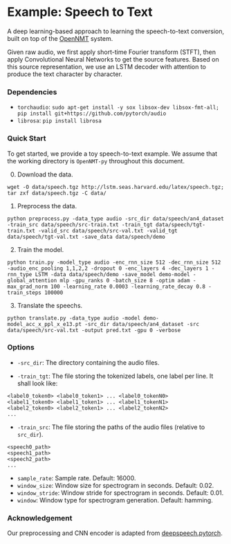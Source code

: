 # Example: Speech to Text

A deep learning-based approach to learning the speech-to-text conversion, built on top of the <a href="http://opennmt.net/">OpenNMT</a> system.

Given raw audio, we first apply short-time Fourier transform (STFT), then apply Convolutional Neural Networks to get the source features. Based on this source representation, we use an LSTM decoder with attention to produce the text character by character.

### Dependencies

* `torchaudio`: `sudo apt-get install -y sox libsox-dev libsox-fmt-all; pip install git+https://github.com/pytorch/audio`
* `librosa`: `pip install librosa`

### Quick Start

To get started, we provide a toy speech-to-text example. We assume that the working directory is `OpenNMT-py` throughout this document.

0) Download the data.

```
wget -O data/speech.tgz http://lstm.seas.harvard.edu/latex/speech.tgz; tar zxf data/speech.tgz -C data/
```


1) Preprocess the data.

```
python preprocess.py -data_type audio -src_dir data/speech/an4_dataset -train_src data/speech/src-train.txt -train_tgt data/speech/tgt-train.txt -valid_src data/speech/src-val.txt -valid_tgt data/speech/tgt-val.txt -save_data data/speech/demo
```

2) Train the model.

```
python train.py -model_type audio -enc_rnn_size 512 -dec_rnn_size 512 -audio_enc_pooling 1,1,2,2 -dropout 0 -enc_layers 4 -dec_layers 1 -rnn_type LSTM -data data/speech/demo -save_model demo-model -global_attention mlp -gpu_ranks 0 -batch_size 8 -optim adam -max_grad_norm 100 -learning_rate 0.0003 -learning_rate_decay 0.8 -train_steps 100000
```

3) Translate the speechs.

```
python translate.py -data_type audio -model demo-model_acc_x_ppl_x_e13.pt -src_dir data/speech/an4_dataset -src data/speech/src-val.txt -output pred.txt -gpu 0 -verbose
```


### Options

* `-src_dir`: The directory containing the audio files.

* `-train_tgt`: The file storing the tokenized labels, one label per line. It shall look like:
```
<label0_token0> <label0_token1> ... <label0_tokenN0>
<label1_token0> <label1_token1> ... <label1_tokenN1>
<label2_token0> <label2_token1> ... <label2_tokenN2>
...
```

* `-train_src`: The file storing the paths of the audio files (relative to `src_dir`).
```
<speech0_path>
<speech1_path>
<speech2_path>
...
```

* `sample_rate`: Sample rate. Default: 16000.
* `window_size`: Window size for spectrogram in seconds. Default: 0.02.
* `window_stride`: Window stride for spectrogram in seconds. Default: 0.01.
* `window`: Window type for spectrogram generation. Default: hamming.

### Acknowledgement

Our preprocessing and CNN encoder is adapted from [deepspeech.pytorch](https://github.com/SeanNaren/deepspeech.pytorch).

